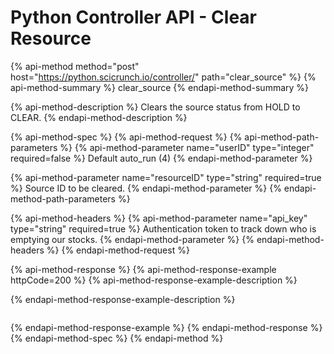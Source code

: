 # Python Controller API - Clear Resource

{% api-method method="post" host="https://python.scicrunch.io/controller/" path="clear\_source" %}
{% api-method-summary %}
clear\_source
{% endapi-method-summary %}

{% api-method-description %}
Clears the source status from HOLD to CLEAR. 
{% endapi-method-description %}

{% api-method-spec %}
{% api-method-request %}
{% api-method-path-parameters %}
{% api-method-parameter name="userID" type="integer" required=false %}
Default auto\_run \(4\)
{% endapi-method-parameter %}

{% api-method-parameter name="resourceID" type="string" required=true %}
Source ID to be cleared.
{% endapi-method-parameter %}
{% endapi-method-path-parameters %}

{% api-method-headers %}
{% api-method-parameter name="api\_key" type="string" required=true %}
Authentication token to track down who is emptying our stocks.
{% endapi-method-parameter %}
{% endapi-method-headers %}
{% endapi-method-request %}

{% api-method-response %}
{% api-method-response-example httpCode=200 %}
{% api-method-response-example-description %}

{% endapi-method-response-example-description %}

```

```
{% endapi-method-response-example %}
{% endapi-method-response %}
{% endapi-method-spec %}
{% endapi-method %}



